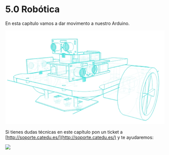 # 5.0 Robótica

En esta capítulo vamos a dar movimento a nuestro Arduino.

![](../.gitbook/assets/captura_de_pantalla_2015-05-07_a_las_17.04.46.png)

Si tienes dudas técnicas en este capítulo pon un ticket a [http://soporte.catedu.es/](http://soporte.catedu.es/) y te ayudaremos:

![](http://aularagon.catedu.es/materialesaularagon2013/Arduino-codigo/travoltin.gif)

